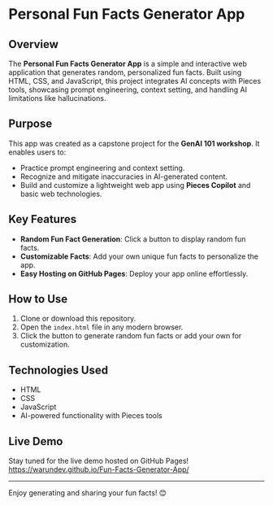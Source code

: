 # Personal Fun Facts Generator App  

## Overview  
The **Personal Fun Facts Generator App** is a simple and interactive web application that generates random, personalized fun facts. Built using HTML, CSS, and JavaScript, this project integrates AI concepts with Pieces tools, showcasing prompt engineering, context setting, and handling AI limitations like hallucinations.  

## Purpose  
This app was created as a capstone project for the **GenAI 101 workshop**. It enables users to:  
- Practice prompt engineering and context setting.  
- Recognize and mitigate inaccuracies in AI-generated content.  
- Build and customize a lightweight web app using **Pieces Copilot** and basic web technologies.  

## Key Features  
- **Random Fun Fact Generation**: Click a button to display random fun facts.  
- **Customizable Facts**: Add your own unique fun facts to personalize the app.  
- **Easy Hosting on GitHub Pages**: Deploy your app online effortlessly.  

## How to Use  
1. Clone or download this repository.  
2. Open the `index.html` file in any modern browser.  
3. Click the button to generate random fun facts or add your own for customization.  

## Technologies Used  
- HTML  
- CSS  
- JavaScript  
- AI-powered functionality with Pieces tools  

## Live Demo  
Stay tuned for the live demo hosted on GitHub Pages!  https://warundev.github.io/Fun-Facts-Generator-App/

---

Enjoy generating and sharing your fun facts! 😊  
